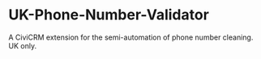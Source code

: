 UK-Phone-Number-Validator
=========================

A CiviCRM extension for the semi-automation of phone number cleaning. UK only.
